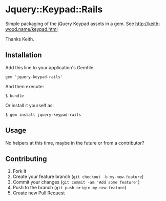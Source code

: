 # Jquery::Keypad::Rails

Simple packaging of the jQuery Keypad assets in a gem. See http://keith-wood.name/keypad.html

Thanks Keith.

## Installation

Add this line to your application's Gemfile:

    gem 'jquery-keypad-rails'

And then execute:

    $ bundle

Or install it yourself as:

    $ gem install jquery-keypad-rails

## Usage

No helpers at this time, maybe in the future or from a contributor?

## Contributing

1. Fork it
2. Create your feature branch (`git checkout -b my-new-feature`)
3. Commit your changes (`git commit -am 'Add some feature'`)
4. Push to the branch (`git push origin my-new-feature`)
5. Create new Pull Request
